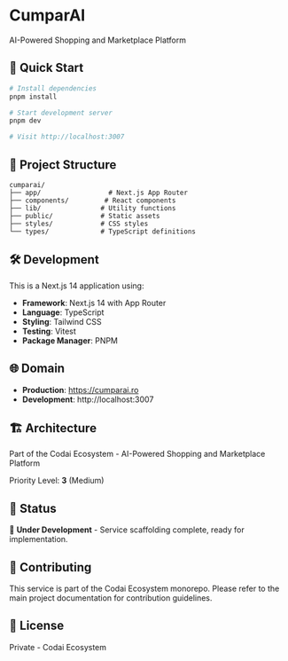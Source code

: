 # CumparAI

AI-Powered Shopping and Marketplace Platform

## 🚀 Quick Start

```bash
# Install dependencies
pnpm install

# Start development server
pnpm dev

# Visit http://localhost:3007
```

## 📁 Project Structure

```
cumparai/
├── app/                 # Next.js App Router
├── components/         # React components
├── lib/               # Utility functions
├── public/            # Static assets
├── styles/            # CSS styles
└── types/             # TypeScript definitions
```

## 🛠️ Development

This is a Next.js 14 application using:

- **Framework**: Next.js 14 with App Router
- **Language**: TypeScript
- **Styling**: Tailwind CSS
- **Testing**: Vitest
- **Package Manager**: PNPM

## 🌐 Domain

- **Production**: https://cumparai.ro
- **Development**: http://localhost:3007

## 🏗️ Architecture

Part of the Codai Ecosystem - AI-Powered Shopping and Marketplace Platform

Priority Level: **3** (Medium)

## 📝 Status

🚧 **Under Development** - Service scaffolding complete, ready for implementation.

## 🤝 Contributing

This service is part of the Codai Ecosystem monorepo. Please refer to the main project documentation for contribution guidelines.

## 📄 License

Private - Codai Ecosystem
